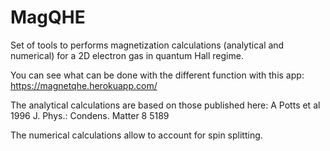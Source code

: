 # MagQHE

Set of tools to performs magnetization calculations (analytical and numerical) for a 2D electron gas in quantum Hall regime.

You can see what can be done with the different function with this app: https://magnetqhe.herokuapp.com/


The analytical calculations are based on those published here: A Potts et al 1996 J. Phys.: Condens. Matter 8 5189

The numerical calculations allow to account for spin splitting.

